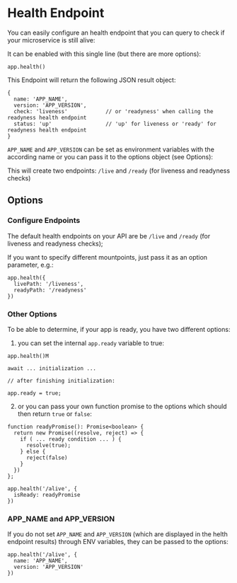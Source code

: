 # Health Endpoint

You can easily configure an health endpoint that you can query to check if your microservice is still alive:

It can be enabled with this single line (but there are more options):

```
app.health()
```

This Endpoint will return the following JSON result object:

```
{
  name: 'APP_NAME',
  version: 'APP_VERSION',
  check: 'liveness'            // or 'readyness' when calling the readyness health endpoint
  status: 'up'                 // 'up' for liveness or 'ready' for readyness health endpoint
}
```

`APP_NAME` and `APP_VERSION` can be set as environment variables with the according name or you can pass it to the options object (see Options):


This will create two endpoints: `/live` and `/ready` (for liveness and readyness checks)
## Options

### Configure Endpoints

The default health endpoints on your API are be `/live` and `/ready` (for liveness and readyness checks);

If you want to specify different mountpoints, just pass it as an option parameter, e.g.:

```
app.health({
  livePath: '/liveness',
  readyPath: '/readyness'
})

```

### Other Options

To be able to determine, if your app is ready, you have two different options:

1. you can set the internal `app.ready` variable to true:

```
app.health()M

await ... initialization ...

// after finishing initialization:

app.ready = true;
```

2. or you can pass your own function promise to the options which should then return `true` or `false`:

```
function readyPromise(): Promise<boolean> {
  return new Promise((resolve, reject) => {
    if ( ... ready condition ... ) {
      resolve(true);
    } else {
      reject(false)
    }
  })
};

app.health('/alive', {
  isReady: readyPromise
})
```

### APP_NAME and APP_VERSION

If you do not set `APP_NAME` and `APP_VERSION` (which are displayed in the helth endpoint results) through ENV variables, they can be passed to the options:

```
app.health('/alive', {
  name: 'APP_NAME',
  version: 'APP_VERSION'
})
```
